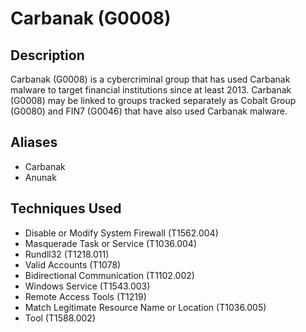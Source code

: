 # Carbanak (G0008)

## Description
Carbanak (G0008) is a cybercriminal group that has used Carbanak malware to target financial institutions since at least 2013. Carbanak (G0008) may be linked to groups tracked separately as Cobalt Group (G0080) and FIN7 (G0046) that have also used Carbanak malware.

## Aliases
- Carbanak
- Anunak

## Techniques Used
- Disable or Modify System Firewall (T1562.004)
- Masquerade Task or Service (T1036.004)
- Rundll32 (T1218.011)
- Valid Accounts (T1078)
- Bidirectional Communication (T1102.002)
- Windows Service (T1543.003)
- Remote Access Tools (T1219)
- Match Legitimate Resource Name or Location (T1036.005)
- Tool (T1588.002)
